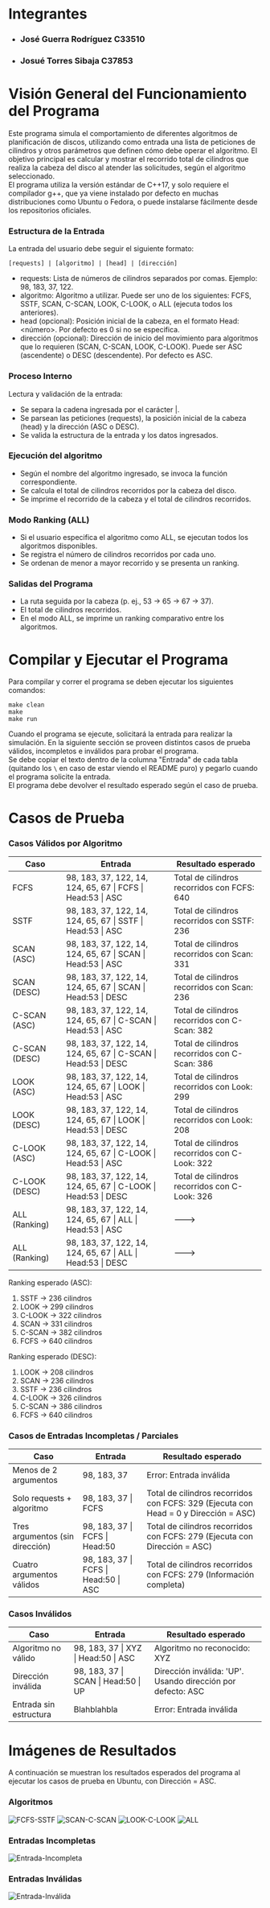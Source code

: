 # Integrantes
- ### José Guerra Rodríguez C33510
- ### Josué Torres Sibaja C37853

# Visión General del Funcionamiento del Programa
Este programa simula el comportamiento de diferentes algoritmos de planificación de discos, utilizando como entrada una lista de peticiones de cilindros y otros parámetros que definen cómo debe operar el algoritmo. El objetivo principal es calcular y mostrar el recorrido total de cilindros que realiza la cabeza del disco al atender las solicitudes, según el algoritmo seleccionado.  
El programa utiliza la versión estándar de C++17, y solo requiere el compilador g++, que ya viene instalado por defecto en muchas distribuciones como Ubuntu o Fedora, o puede instalarse fácilmente desde los repositorios oficiales.

### Estructura de la Entrada
La entrada del usuario debe seguir el siguiente formato:

    [requests] | [algoritmo] | [head] | [dirección]

- requests: Lista de números de cilindros separados por comas. Ejemplo: 98, 183, 37, 122.
- algoritmo: Algoritmo a utilizar. Puede ser uno de los siguientes: FCFS, SSTF, SCAN, C-SCAN, LOOK, C-LOOK, o ALL (ejecuta todos los anteriores).
- head (opcional): Posición inicial de la cabeza, en el formato Head:<número>. Por defecto es 0 si no se especifica.
- dirección (opcional): Dirección de inicio del movimiento para algoritmos que lo requieren (SCAN, C-SCAN, LOOK, C-LOOK). Puede ser ASC (ascendente) o DESC (descendente). Por defecto es ASC.

### Proceso Interno
Lectura y validación de la entrada:
- Se separa la cadena ingresada por el carácter |.
- Se parsean las peticiones (requests), la posición inicial de la cabeza (head) y la dirección (ASC o DESC).
- Se valida la estructura de la entrada y los datos ingresados.

### Ejecución del algoritmo
- Según el nombre del algoritmo ingresado, se invoca la función correspondiente.
- Se calcula el total de cilindros recorridos por la cabeza del disco.
- Se imprime el recorrido de la cabeza y el total de cilindros recorridos.

### Modo Ranking (ALL)
- Si el usuario especifica el algoritmo como ALL, se ejecutan todos los algoritmos disponibles.
- Se registra el número de cilindros recorridos por cada uno.
- Se ordenan de menor a mayor recorrido y se presenta un ranking.

### Salidas del Programa
- La ruta seguida por la cabeza (p. ej., 53 -> 65 -> 67 -> 37).
- El total de cilindros recorridos.
- En el modo ALL, se imprime un ranking comparativo entre los algoritmos.

# Compilar y Ejecutar el Programa
Para compilar y correr el programa se deben ejecutar los siguientes comandos:

    make clean
    make
    make run

Cuando el programa se ejecute, solicitará la entrada para realizar la simulación. En la siguiente sección se proveen distintos casos de prueba válidos, incompletos e inválidos para probar el programa.  
Se debe copiar el texto dentro de la columna "Entrada" de cada tabla (quitando los `\` en caso de estar viendo el README puro) y pegarlo cuando el programa solicite la entrada.  
El programa debe devolver el resultado esperado según el caso de prueba.

# Casos de Prueba

### Casos Válidos por Algoritmo
| Caso | Entrada | Resultado esperado |
| --- | --- | --- |
| FCFS | 98, 183, 37, 122, 14, 124, 65, 67 \| FCFS \| Head:53 \| ASC | Total de cilindros recorridos con FCFS: 640 |
| SSTF | 98, 183, 37, 122, 14, 124, 65, 67 \| SSTF \| Head:53 \| ASC | Total de cilindros recorridos con SSTF: 236 |
| SCAN (ASC) | 98, 183, 37, 122, 14, 124, 65, 67 \| SCAN \| Head:53 \| ASC | Total de cilindros recorridos con Scan: 331 |
| SCAN (DESC) | 98, 183, 37, 122, 14, 124, 65, 67 \| SCAN \| Head:53 \| DESC | Total de cilindros recorridos con Scan: 236 |
| C-SCAN (ASC) | 98, 183, 37, 122, 14, 124, 65, 67 \| C-SCAN \| Head:53 \| ASC | Total de cilindros recorridos con C-Scan: 382 |
| C-SCAN (DESC) | 98, 183, 37, 122, 14, 124, 65, 67 \| C-SCAN \| Head:53 \| DESC | Total de cilindros recorridos con C-Scan: 386 |
| LOOK (ASC) | 98, 183, 37, 122, 14, 124, 65, 67 \| LOOK \| Head:53 \| ASC | Total de cilindros recorridos con Look: 299 |
| LOOK (DESC) | 98, 183, 37, 122, 14, 124, 65, 67 \| LOOK \| Head:53 \| DESC | Total de cilindros recorridos con Look: 208 |
| C-LOOK (ASC) | 98, 183, 37, 122, 14, 124, 65, 67 \| C-LOOK \| Head:53 \| ASC | Total de cilindros recorridos con C-Look: 322 |
| C-LOOK (DESC) | 98, 183, 37, 122, 14, 124, 65, 67 \| C-LOOK \| Head:53 \| DESC | Total de cilindros recorridos con C-Look: 326 |
| ALL (Ranking) | 98, 183, 37, 122, 14, 124, 65, 67 \| ALL \| Head:53 \| ASC | ---> |
| ALL (Ranking) | 98, 183, 37, 122, 14, 124, 65, 67 \| ALL \| Head:53 \| DESC | ---> |
Ranking esperado (ASC):
1. SSTF -> 236 cilindros
2. LOOK -> 299 cilindros
3. C-LOOK -> 322 cilindros
4. SCAN -> 331 cilindros
5. C-SCAN -> 382 cilindros
6. FCFS -> 640 cilindros

Ranking esperado (DESC):
1. LOOK -> 208 cilindros
2. SCAN -> 236 cilindros
3. SSTF -> 236 cilindros
4. C-LOOK -> 326 cilindros
5. C-SCAN -> 386 cilindros
6. FCFS -> 640 cilindros

### Casos de Entradas Incompletas / Parciales
| Caso | Entrada | Resultado esperado |
| --- | --- | --- |
| Menos de 2 argumentos | 98, 183, 37 | Error: Entrada inválida |
| Solo requests + algoritmo | 98, 183, 37 \| FCFS | Total de cilindros recorridos con FCFS: 329 (Ejecuta con Head = 0 y Dirección = ASC) |
| Tres argumentos (sin dirección) |	98, 183, 37 \| FCFS \| Head:50 | Total de cilindros recorridos con FCFS: 279 (Ejecuta con Dirección = ASC) |
| Cuatro argumentos válidos | 98, 183, 37 \| FCFS \| Head:50 \| ASC | Total de cilindros recorridos con FCFS: 279 (Información completa) |

### Casos Inválidos
| Caso | Entrada | Resultado esperado |
| --- | --- | --- |
| Algoritmo no válido | 98, 183, 37 \| XYZ \| Head:50 \| ASC | Algoritmo no reconocido: XYZ |
| Dirección inválida | 98, 183, 37 \| SCAN \| Head:50 \| UP | Dirección inválida: 'UP'. Usando dirección por defecto: ASC |
| Entrada sin estructura | Blahblahbla | Error: Entrada inválida |

# Imágenes de Resultados
A continuación se muestran los resultados esperados del programa al ejecutar los casos de prueba en Ubuntu, con Dirección = ASC.

### Algoritmos
![FCFS-SSTF](Images/FCFS-SSTF.png)
![SCAN-C-SCAN](Images/SCAN-C-SCAN.png)
![LOOK-C-LOOK](Images/LOOK-C-LOOK.png)
![ALL](Images/ALL.png)

### Entradas Incompletas
![Entrada-Incompleta](Images/Entrada-Incompleta.png)

### Entradas Inválidas
![Entrada-Inválida](Images/Entrada-Inválida.png)
